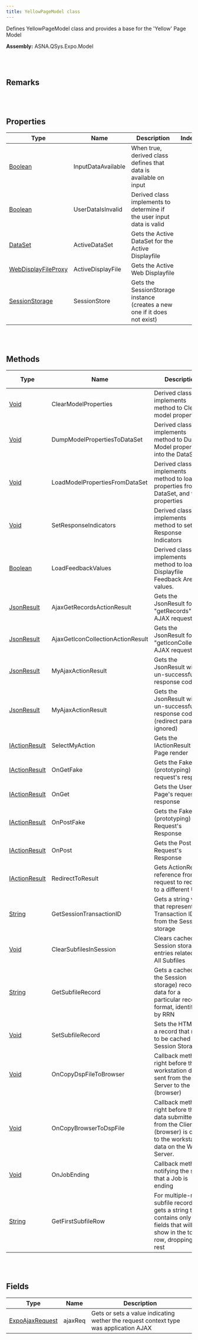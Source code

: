 ```yaml
---
title: YellowPageModel class
---
```


Defines YellowPageModel class and provides a base for the 'Yellow' Page Model

**Assembly:** ASNA.QSys.Expo.Model

<br>
<br>

## Remarks

<br>
<br>

## Properties

| Type | Name | Description | Indexer
| --- | --- | --- | --- 
| [Boolean](https://docs.microsoft.com/en-us/dotnet/api/system.boolean?view=net-5.0) | InputDataAvailable | When true, derived class defines that data is available on input | 
| [Boolean](https://docs.microsoft.com/en-us/dotnet/api/system.boolean?view=net-5.0) | UserDataIsInvalid | Derived class implements to determine if the user input data is valid | 
| [DataSet](https://docs.microsoft.com/en-us/dotnet/api/system.data.dataset?view=net-5.0) | ActiveDataSet | Gets the Active DataSet for the Active Displayfile | 
| [WebDisplayFileProxy](/reference/asna-qsys-expo/expo-model/web-display-file-proxy.html) | ActiveDisplayFile | Gets the Active Web Displayfile | 
| [SessionStorage](/reference/asna-qsys-expo/expo-model/session-storage.html) | SessionStore | Gets the SessionStorage instance (creates a new one if it does not exist) | 

<br>
<br>

## Methods

| Type | Name | Description | Return Description 
| --- | --- | --- | --- 
| [Void](https://docs.microsoft.com/en-us/dotnet/api/system.void?view=net-5.0) | ClearModelProperties | Derived class implements method to Clear all model properties | 
| [Void](https://docs.microsoft.com/en-us/dotnet/api/system.void?view=net-5.0) | DumpModelPropertiesToDataSet | Derived class implements method to Dump Model properties into the DataSet | 
| [Void](https://docs.microsoft.com/en-us/dotnet/api/system.void?view=net-5.0) | LoadModelPropertiesFromDataSet | Derived class implements method to load properties from the DataSet, and which properties | 
| [Void](https://docs.microsoft.com/en-us/dotnet/api/system.void?view=net-5.0) | SetResponseIndicators | Derived class implements method to set the Response Indicators | 
| [Boolean](https://docs.microsoft.com/en-us/dotnet/api/system.boolean?view=net-5.0) | LoadFeedbackValues | Derived class implements method to load the Displayfile Feedback Area values. | true if the values were loaded
| [JsonResult](https://docs.microsoft.com/en-us/dotnet/api/microsoft.aspnetcore.mvc.jsonresult?view=aspnetcore-5.0) | AjaxGetRecordsActionResult | Gets the JsonResult for a "getRecords" AJAX request | the JsonResult
| [JsonResult](https://docs.microsoft.com/en-us/dotnet/api/microsoft.aspnetcore.mvc.jsonresult?view=aspnetcore-5.0) | AjaxGetIconCollectionActionResult | Gets the JsonResult for a "getIconCollection" AJAX request | the Json result object
| [JsonResult](https://docs.microsoft.com/en-us/dotnet/api/microsoft.aspnetcore.mvc.jsonresult?view=aspnetcore-5.0) | MyAjaxActionResult | Gets the JsonResult with a un-successful response code | the JsonResult
| [JsonResult](https://docs.microsoft.com/en-us/dotnet/api/microsoft.aspnetcore.mvc.jsonresult?view=aspnetcore-5.0) | MyAjaxActionResult | Gets the JsonResult with a un-successful response code (redirect parameter ignored) | the JsonResult
| [IActionResult](https://docs.microsoft.com/en-us/dotnet/api/microsoft.aspnetcore.mvc.actionresult?view=aspnetcore-5.0) | SelectMyAction | Gets the IActionResult as a Page render | the Action result
| [IActionResult](https://docs.microsoft.com/en-us/dotnet/api/microsoft.aspnetcore.mvc.actionresult?view=aspnetcore-5.0) | OnGetFake | Gets the Fake (prototyping) Page request's response | the action result
| [IActionResult](https://docs.microsoft.com/en-us/dotnet/api/microsoft.aspnetcore.mvc.actionresult?view=aspnetcore-5.0) | OnGet | Gets the User's Page's request response | the action result
| [IActionResult](https://docs.microsoft.com/en-us/dotnet/api/microsoft.aspnetcore.mvc.actionresult?view=aspnetcore-5.0) | OnPostFake | Gets the Fake (prototyping) Post Request's Response | the Action result
| [IActionResult](https://docs.microsoft.com/en-us/dotnet/api/microsoft.aspnetcore.mvc.actionresult?view=aspnetcore-5.0) | OnPost | Gets the Post Request's Response | the Action result
| [IActionResult](https://docs.microsoft.com/en-us/dotnet/api/microsoft.aspnetcore.mvc.actionresult?view=aspnetcore-5.0) | RedirectToResult | Gets ActionResult reference from a request to redirect to a different URL | the Action result
| [String](https://docs.microsoft.com/en-us/dotnet/api/system.string?view=net-5.0) | GetSessionTransactionID | Gets a string value that represents the Transaction ID from the Session storage | the transaction ID string
| [Void](https://docs.microsoft.com/en-us/dotnet/api/system.void?view=net-5.0) | ClearSubfilesInSession | Clears cached Session storage entries related to All Subfiles | 
| [String](https://docs.microsoft.com/en-us/dotnet/api/system.string?view=net-5.0) | GetSubfileRecord | Gets a cached (in the Session storage) record data for a particular record format, identified by RRN | the HTML text for the subfile record cached
| [Void](https://docs.microsoft.com/en-us/dotnet/api/system.void?view=net-5.0) | SetSubfileRecord | Sets the HTML for a record that needs to be cached in the Session Storage | 
| [Void](https://docs.microsoft.com/en-us/dotnet/api/system.void?view=net-5.0) | OnCopyDspFileToBrowser | Callback method right before the workstation data is sent from the Web Server to the Client (browser) | 
| [Void](https://docs.microsoft.com/en-us/dotnet/api/system.void?view=net-5.0) | OnCopyBrowserToDspFile | Callback method right before the data submitted from the Client (browser) is copied to the workstation data on the Web Server. | 
| [Void](https://docs.microsoft.com/en-us/dotnet/api/system.void?view=net-5.0) | OnJobEnding | Callback method notifying the server that a Job is ending | 
| [String](https://docs.microsoft.com/en-us/dotnet/api/system.string?view=net-5.0) | GetFirstSubfileRow | For multiple-row subfile records, gets a string that contains only the fields that will show in the top row, dropping the rest | the HTML with only fields showing in the first row

<br>
<br>

## Fields

| Type | Name | Description
| --- | --- | --- 
| [ExpoAjaxRequest](/reference/asna-qsys-expo/expo-model/yellow-page-model/expo-ajax-request.html) | ajaxReq | Gets or sets a value indicating wether the request context type was application AJAX

<br>
<br>

